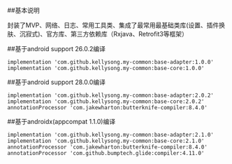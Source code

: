
##基本说明

封装了MVP、网络、日志、常用工具类、集成了最常用最基础类库(设置、插件换肤、沉寂式)、官方库、第三方依赖库（Rxjava、Retrofit3等框架）

##基于android support 26.0.2编译

    implementation 'com.github.kellysong.my-common:base-adapter:1.0.0'
    implementation 'com.github.kellysong.my-common:base-core:1.0.0'


##基于android support 28.0.0编译

    implementation 'com.github.kellysong.my-common:base-adapter:2.0.2'
    implementation 'com.github.kellysong.my-common:base-core:2.0.2'
    annotationProcessor 'com.jakewharton:butterknife-compiler:8.4.0'


##基于androidx(appcompat 1.1.0)编译

    implementation 'com.github.kellysong.my-common:base-adapter:2.1.0'
    implementation 'com.github.kellysong.my-common:base-core:2.1.0'
    annotationProcessor 'com.jakewharton:butterknife-compiler:8.4.0'
    annotationProcessor 'com.github.bumptech.glide:compiler:4.11.0'
